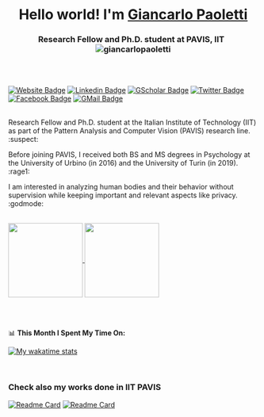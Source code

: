 <h1 align="center">Hello world! I'm <a href="https://giancarlopaoletti.github.io/" target="_blank" rel="noopener noreferrer">Giancarlo Paoletti</a></h1>
<h3 align="center">Research Fellow and Ph.D. student at PAVIS, IIT &nbsp; <img src="https://komarev.com/ghpvc/?username=giancarlopaoletti&label=Profile%20views&color=f05237&style=flat" alt="giancarlopaoletti" /></h3>

<br/><br/>

[![Website Badge](https://img.shields.io/badge/Website-3b5998?style=flat&logo=google-chrome&logoColor=white)](https://giancarlopaoletti.github.io/)
[![Linkedin Badge](https://img.shields.io/badge/-LinkedIn-0e76a8?style=flat&logo=Linkedin&logoColor=white)](https://www.linkedin.com/in/giancarlo-paoletti-369339172/)
[![GScholar Badge](https://img.shields.io/badge/GScholar-%2312100E.svg?&style=for&logo=googlescholar&logoColor=white)](https://scholar.google.com/citations?user=X8FU5xMAAAAJ)
[![Twitter Badge](https://img.shields.io/badge/-Twitter-00acee?style=flat&logo=Twitter&logoColor=white)](https://twitter.com/_Fox90_)
[![Facebook Badge](https://img.shields.io/badge/-Facebook-1877F2?style=flat&logo=Facebook&logoColor=white)](https://www.facebook.com/profile.php?id=1348413018)
[![GMail Badge](https://img.shields.io/badge/-Email-DB4437?style=flat&logo=gmail&logoColor=white)](mailto:giancarlo.paoletti@iit.it)

<br/>
Research Fellow and Ph.D. student at the Italian Institute of Technology (IIT) as part of the Pattern Analysis and Computer Vision (PAVIS) research line. :suspect:

Before joining PAVIS, I received both BS and MS degrees in Psychology at the University of Urbino (in 2016) and the University of Turin (in 2019). :rage1:

I am interested in analyzing human bodies and their behavior without supervision while keeping important and relevant aspects like privacy. :godmode:

<br/>

<a href="https://github.com/GiancarloPaoletti/README.md">
  <img align="center" src="https://github-readme-stats.vercel.app/api?username=GiancarloPaoletti&show_icons=true&hide_border=true&&count_private=true&include_all_commits=true&theme=swift" height="150" />
</a>
<a href="https://github.com/GiancarloPaoletti/README.md">
  <img align="center" src="https://github-readme-stats.vercel.app/api/top-langs/?username=GiancarloPaoletti&layout=compact&langs_count=10&theme=swift" height="150" />
</a>
  
<br/><br/>

📊 **This Month I Spent My Time On:**

[![My wakatime stats](https://github-readme-stats.vercel.app/api/wakatime?username=fox90&theme=swift)](https://github.com/GiancarloPaoletti/README.md)

<br/>

### Check also my works done in IIT PAVIS
[![Readme Card](https://github-readme-stats.vercel.app/api/pin/?username=IIT-PAVIS&repo=subspace-clustering-action-recognition&show_owner=true&theme=swift)](https://github.com/IIT-PAVIS/subspace-clustering-action-recognition)
[![Readme Card](https://github-readme-stats.vercel.app/api/pin/?username=IIT-PAVIS&repo=UHAR_Skeletal_Laplacian&show_owner=true&theme=swift)](https://github.com/IIT-PAVIS/UHAR_Skeletal_Laplacian)
